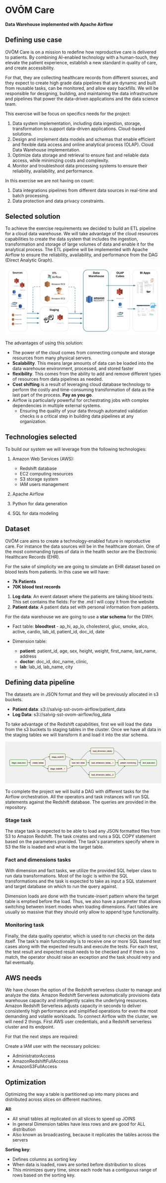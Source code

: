 # OVŌM Care
#### Data Warehouse implemented with Apache Airflow

## Defining use case
OVŌM Care is on a mission to redefine how reproductive care is delivered to patients. By combining AI-enabled technology with a human-touch, they elevate the patient experience, establish a new standard in quality of care, and create accessibility. 

For that, they are collecting healthcare records from different sources, and they expect to create high grade data pipelines that are dynamic and built from reusable tasks, can be monitored, and allow easy backfills. We will be responsible for designing, building, and maintaining the data infrastructure and pipelines that power the data-driven applications and the data science team. 

This exercise will be focus on specifics needs for the project:
1. Data system implementation, including data ingestion, storage, transformation to support data-driven applications. Cloud-based solutions. 
2. Design and implement data models and schemas that enable efficient and flexible data access and online analytical process (OLAP). Cloud Data Warehouse implementation. 
3. Optimize data storage and retrieval to ensure fast and reliable data access, while minimizing costs and complexity. 
4. Monitor and troubleshoot data processing systems to ensure their reliability, availability, and performance.

In this exercise we are not having on count: 
1. Data integrations pipelines from different data sources in real-time and batch processing. 
2. Data protection and data privacy constraints. 

## Selected solution
To achieve the exercise requirements we decided to build an ETL pipeline for a cloud data warehouse. We will take advantage of the cloud resources capabilities to create the data system that includes the ingestion, transformation and storage of large volumes of data and enable it for the analytical process.  The ETL pipeline will be implemented with Apache Airflow to ensure the reliability, availability, and performance from the DAG (Direct Analytic Graph).

![alt text](plugins/images/architect.png "working DAG")

The advantages of using this solution: 

* The power of the cloud comes from connecting compute and storage resources from many physical servers. 
* **Scalability**. This means large amounts of data can be loaded into the data warehouse environment, processed, and stored faster 
* **flexibility**. This comes from the ability to add and remove different types of resources from data pipelines as needed. 
* **Cost shifting** is a result of leveraging cloud database technology to perform the costly and time-consuming transformation of data as the last part of the process. **Pay as you go**. 
* Airflow is particularly powerful for orchestrating jobs with complex dependencies in multiple external systems. 
  * Ensuring the quality of your data through automated validation checks is a critical step in building data pipelines at any organization.

## Technologies selected
To build our system we will leverage from the following technologies: 

1. Amazon Web Services (AWS): 
   * Redshift database 
   * EC2 computing resources 
   * S3 storage system 
   * IAM users management

2. Apache Airflow

3. Python for data generation

4. SQL for data modeling

## Dataset
OVŌM care aims to create a technology-enabled future in reproductive care. For instance the data sources will be in the healthcare domain. One of the most commanding types of data in the health sector are the Electronic Healthcare Records (EHR). 

For the sake of simplicity we are going to simulate an EHR dataset based on blood tests from patients. In this case we will have:

* **7k Patients**
* **70K blood test records** 

1. **Log data**: An event dataset where the patients are taking blood tests. This set contains the fields:
For the .md I will copy it from the website 
2. **Patient data**: A patient data set with personal information from patients. 


For the data warehouse we are going to use a **star schema** for the DWH.

* Fact table: **bloodtest** -  ap_hi, ap_lo, cholesterol, gluc, smoke, alco, active, cardio, lab_id, patient_id, doc_id, date


* Dimension table:
  * **patient**: patient_id, age, sex, height, weight, first_name, last_name, address
  * **doctor**: doc_id, doc_name, clinic, 
  * **lab**: lab_id, lab_name, city

## Defining data pipeline
The datasets are in JSON format and they will be previously allocated in s3 buckets. 


* **Patient data**: s3://salvig-sst-ovom-airflow/patient_data
* **Log Data**: s3://salvig-sst-ovom-airflow/log_data

To take advantage of the Redshift capabilities, first we will load the data from the s3 buckets to staging tables in the cluster. Once we have all data in the staging tables we will transform it and load it into the star schema.

![alt text](plugins/images/dag.png "working DAG")

To complete the project we will build a DAG with different tasks for the Airflow orchestration. All the operators and task instances will run SQL statements against the Redshift database. The queries are provided in the repository.
### Stage task
The stage task is expected to be able to load any JSON formatted files from S3 to Amazon Redshift. The task creates and runs a SQL COPY statement based on the parameters provided. The task's parameters specify where in S3 the file is loaded and what is the target table.
### Fact and dimensions tasks
With dimension and fact tasks, we utilize the provided SQL helper class to run data transformations. Most of the logic is within the SQL transformations and the task is expected to take as input a SQL statement and target database on which to run the query against.


Dimension loads are done with the truncate-insert pattern where the target table is emptied before the load. Thus, we also have a parameter that allows switching between insert modes when loading dimensions. Fact tables are usually so massive that they should only allow to append type functionality.

### Monitoring task
Finally, the data quality operator, which is used to run checks on the data itself. The task's main functionality is to receive one or more SQL based test cases along with the expected results and execute the tests. For each test, the test result and expected result needs to be checked and if there is no match, the operator should raise an exception and the task should retry and fail eventually.

## AWS needs
We have chosen the option of the Redshift serverless cluster to manage and analyze the data. Amazon Redshift Serverless automatically provisions data warehouse capacity and intelligently scales the underlying resources. Amazon Redshift Serverless adjusts capacity in seconds to deliver consistently high performance and simplified operations for even the most demanding and volatile workloads. To connect Airflow with the cluster, we will need 2 things. First AWS user credentials, and a Redshift serverless cluster and its endpoint.


For that the next steps are required:

Create a IAM user with the necessary policies:
* AdministratorAccess
* AmazonRedshiftFullAccess
* AmazonS3FullAccess

## Optimization
Optimizing the way a table is partitioned up into many pisces and distributed across slices on different machines. 

**All**:
* All small tables all replicated on all slices to speed up JOINS
* In general Dimension tables have less rows and are good for ALL distribution
* Also known as broadcasting, because it replicates the tables across the servers


**Sorting key**:
* Defines columns as sorting key
* When data is loaded, rows are sorted before distribution to slices
* This minimizes query time, since each node has a contiguous range of rows based on the sorting key. 
